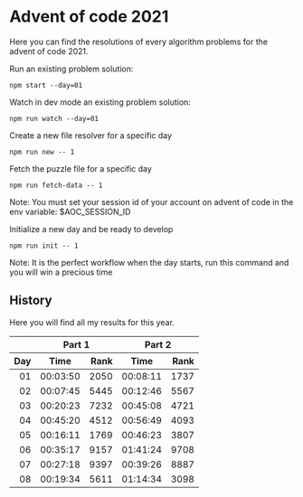 # Advent of code 2021

Here you can find the resolutions of every algorithm problems for the advent of code 2021.

Run an existing problem solution:
```
npm start --day=01
```

Watch in dev mode an existing problem solution:
```
npm run watch --day=01
```

Create a new file resolver for a specific day
```
npm run new -- 1
```

Fetch the puzzle file for a specific day
```
npm run fetch-data -- 1
```
Note: You must set your session id of your account on advent of code in the env variable: $AOC_SESSION_ID

Initialize a new day and be ready to develop
```
npm run init -- 1
```
Note: It is the perfect workflow when the day starts, run this command and you will win a precious time

## History

Here you will find all my results for this year.

<table>
    <thead>
        <tr>
            <th></th>
            <th align="center" colspan="2">Part 1</th>
            <th align="center" colspan="2">Part 2</th>
        </tr>
        <tr>
            <th align="right">Day</th>
            <th align="center">Time</th>
            <th align="right">Rank</th>
            <th align="center">Time</th>
            <th align="right">Rank</th>
        </tr>
    </thead>
    <tbody>
        <tr>
            <td align="right">01</td>
            <td align="center">00:03:50</td>
            <td align="right">2050</td>
            <td align="center">00:08:11</td>
            <td align="right">1737</td>
        </tr>
        <tr>
            <td align="right">02</td>
            <td align="center">00:07:45</td>
            <td align="right">5445</td>
            <td align="center">00:12:46</td>
            <td align="right">5567</td>
        </tr>
        <tr>
            <td align="right">03</td>
            <td align="center">00:20:23</td>
            <td align="right">7232</td>
            <td align="center">00:45:08</td>
            <td align="right">4721</td>
        </tr>
        <tr>
            <td align="right">04</td>
            <td align="center">00:45:20</td>
            <td align="right">4512</td>
            <td align="center">00:56:49</td>
            <td align="right">4093</td>
        </tr>
        <tr>
            <td align="right">05</td>
            <td align="center">00:16:11</td>
            <td align="right">1769</td>
            <td align="center">00:46:23</td>
            <td align="right">3807</td>
        </tr>
        <tr>
            <td align="right">06</td>
            <td align="center">00:35:17</td>
            <td align="right">9157</td>
            <td align="center">01:41:24</td>
            <td align="right">9708</td>
        </tr>
        <tr>
            <td align="right">07</td>
            <td align="center">00:27:18</td>
            <td align="right">9397</td>
            <td align="center">00:39:26</td>
            <td align="right">8887</td>
        </tr>
        <tr>
            <td align="right">08</td>
            <td align="center">00:19:34</td>
            <td align="right">5611</td>
            <td align="center">01:14:34</td>
            <td align="right">3098</td>
        </tr>
    </tbody>
</table>